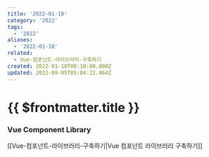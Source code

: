 ```yaml
---
title: '2022-01-18'
category: '2022'
tags:
  - '2022'
aliases:
  - '2022-01-18'
related:
  - Vue-컴포넌트-라이브러리-구축하기
created: 2022-01-18T00:10:00.000Z
updated: 2022-09-05T05:04:22.464Z
---
```


# {{ $frontmatter.title }}

### Vue Component Library

[[Vue-컴포넌트-라이브러리-구축하기|Vue 컴포넌트 라이브러리 구축하기]]
